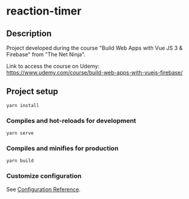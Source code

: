 # reaction-timer

## Description

Project developed during the course "Build Web Apps with Vue JS 3 & Firebase" from "The Net Ninja".

Link to access the course on Udemy: https://www.udemy.com/course/build-web-apps-with-vuejs-firebase/

## Project setup
```
yarn install
```

### Compiles and hot-reloads for development
```
yarn serve
```

### Compiles and minifies for production
```
yarn build
```

### Customize configuration
See [Configuration Reference](https://cli.vuejs.org/config/).
